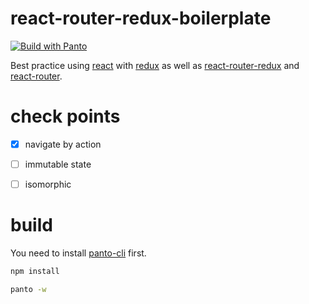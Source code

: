 # react-router-redux-boilerplate

[![Build with Panto][build-image]][build-url]

Best practice using [react](https://www.npmjs.com/package/react) with [redux](https://www.npmjs.com/package/redux) as well as [react-router-redux](https://www.npmjs.com/package/react-router-redux) and [react-router](https://www.npmjs.com/package/react-router).

# check points

 - [x] navigate by action
 - [ ] immutable state
 - [ ] isomorphic


# build

You need to install [panto-cli](https://www.npmjs.com/package/panto-cli) first.

```sh
npm install

panto -w
```

[build-image]:https://img.shields.io/badge/build%20with-panto-yellowgreen.svg
[build-url]:http://pantojs.xyz/